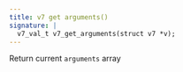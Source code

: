 ```yaml
---
title: v7 get arguments()
signature: |
  v7_val_t v7_get_arguments(struct v7 *v);
---
```


Return current `arguments` array 

